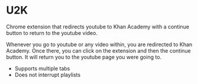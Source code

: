 # U2K
Chrome extension that redirects youtube to Khan Academy with a continue button to return to the youtube video.

Whenever you go to youtube or any video within, you are redirected to Khan Academy. Once there, you can click on the extension and then the continue button. It will return you to the youtube page you were going to.

- Supports multiple tabs
- Does not interrupt playlists
